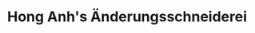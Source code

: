 ---
title: "Hong Anh's Änderungsschneiderei"
url: /berlin/hong-anhs-aenderungsschneiderei/
shop: Wäscherei
---